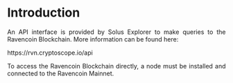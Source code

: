 # Introduction

<p align="justify">An API interface is provided by Solus Explorer to make queries to the Ravencoin Blockchain. More information can be found here:</p>
https://rvn.cryptoscope.io/api<p><a href="https://rvn.cryptoscope.io/api"></a></p>

<p align="justify">To access the Ravencoin Blockchain directly, a node must be installed and connected to the Ravencoin Mainnet.</p>
